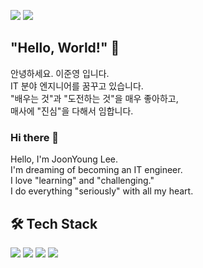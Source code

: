 <img src="https://img.shields.io/badge/joonyoung0111@gmail.com-FF5E00?style=flat-square&logo=Gmail&logoColor=white"/> <a href="https://stormy-ornament-219.notion.site/Portfolio-3f223d140cc14b1dbbeb2d086f5bc643" target="_blank"><img src="https://img.shields.io/badge/Portfolio-8C8C8C?style=flat-square&logo=notion&logoColor=white"/></a>

## "Hello, World!" 🫡

안녕하세요. 이준영 입니다.<br>
IT 분야 엔지니어를 꿈꾸고 있습니다.<br>
"배우는 것"과 "도전하는 것"을 매우 좋아하고,<br>
매사에 "진심"을 다해서 임합니다.<br>

### Hi there 👋

Hello, I'm JoonYoung Lee. <br>
I'm dreaming of becoming an IT engineer.<br>
I love "learning" and "challenging."<br>
I do everything "seriously" with all my heart.<br>

## 🛠️ Tech Stack



<img src="https://img.shields.io/badge/Python-3776AB?style=flat-square&logo=python&logoColor=white"/> <img src="https://img.shields.io/badge/Html5-E34F26?style=flat-square&logo=html5&logoColor=white"/> <img src="https://img.shields.io/badge/CSS3-1572B6?style=flat-square&logo=css3&logoColor=white"/> <img src="https://img.shields.io/badge/JavaScript-F7DF1E?style=flat-square&logo=javascript&logoColor=black"/>










<!--
<a href="버튼을 눌렀을 때 이동할 링크" target="_blank"><img src="https://img.shields.io/badge/뱃지레이블-배경색?style=뱃지모양&logo=로고&logoColor=로고색상"/></a>

**jjooooon/jjooooon** is a ✨ _special_ ✨ repository because its `README.md` (this file) appears on your GitHub profile.

Here are some ideas to get you started:

- 🔭 I’m currently working on ...
- 🌱 I’m currently learning ...
- 👯 I’m looking to collaborate on ...
- 🤔 I’m looking for help with ...
- 💬 Ask me about ...
- 📫 How to reach me: ...
- 😄 Pronouns: ...
- ⚡ Fun fact: ...
-->
